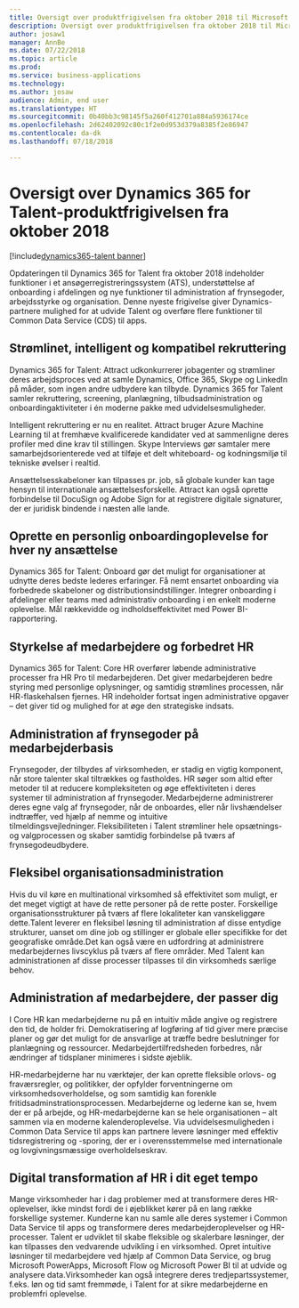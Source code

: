 ```yaml
---
title: Oversigt over produktfrigivelsen fra oktober 2018 til Microsoft Dynamics 365 for Talent
description: Oversigt over produktfrigivelsen fra oktober 2018 til Microsoft Dynamics 365 for Talent
author: josaw1
manager: AnnBe
ms.date: 07/22/2018
ms.topic: article
ms.prod: 
ms.service: business-applications
ms.technology: 
ms.author: josaw
audience: Admin, end user
ms.translationtype: HT
ms.sourcegitcommit: 0b40bb3c98145f5a260f412701a884a5936174ce
ms.openlocfilehash: 2d62402092c80c1f2e0d953d379a8385f2e86947
ms.contentlocale: da-dk
ms.lasthandoff: 07/18/2018

---
```

#  <a name="overview-of-dynamics-365-for-talent-october-18-release"></a>Oversigt over Dynamics 365 for Talent-produktfrigivelsen fra oktober 2018

[!include[dynamics365-talent banner](../includes/dynamics365-talent.md)]




Opdateringen til Dynamics 365 for Talent fra oktober 2018 indeholder funktioner i et ansøgerregistreringssystem (ATS), understøttelse af onboarding i afdelingen og nye funktioner til administration af frynsegoder, arbejdsstyrke og organisation. Denne nyeste frigivelse giver Dynamics-partnere mulighed for at udvide Talent og overføre flere funktioner til Common Data Service (CDS) til apps.

## <a name="streamlined-intelligent-and-compliant-recruiting"></a>Strømlinet, intelligent og kompatibel rekruttering

Dynamics 365 for Talent: Attract udkonkurrerer jobagenter og strømliner deres arbejdsproces ved at samle Dynamics, Office 365, Skype og LinkedIn på måder, som ingen andre udbydere kan tilbyde. Dynamics 365 for Talent samler rekruttering, screening, planlægning, tilbudsadministration og onboardingaktiviteter i én moderne pakke med udvidelsesmuligheder. 

Intelligent rekruttering er nu en realitet. Attract bruger Azure Machine Learning til at fremhæve kvalificerede kandidater ved at sammenligne deres profiler med dine krav til stillingen. Skype Interviews gør samtaler mere samarbejdsorienterede ved at tilføje et delt whiteboard- og kodningsmiljø til tekniske øvelser i realtid. 

Ansættelsesskabeloner kan tilpasses pr. job, så globale kunder kan tage hensyn til internationale ansættelsesforskelle. Attract kan også oprette forbindelse til DocuSign og Adobe Sign for at registrere digitale signaturer, der er juridisk bindende i næsten alle lande. 

## <a name="create-a-personalized-onboarding-experience-for-every-new-hire"></a>Oprette en personlig onboardingoplevelse for hver ny ansættelse

Dynamics 365 for Talent: Onboard gør det muligt for organisationer at udnytte deres bedste lederes erfaringer.  Få nemt ensartet onboarding via forbedrede skabeloner og distributionsindstillinger. Integrer onboarding i afdelinger eller teams med administrativ onboarding i en enkelt moderne oplevelse. Mål rækkevidde og indholdseffektivitet med Power BI-rapportering.  

## <a name="employee-empowerment-and-improved-hr"></a>Styrkelse af medarbejdere og forbedret HR

Dynamics 365 for Talent: Core HR overfører løbende administrative processer fra HR Pro til medarbejderen. Det giver medarbejderen bedre styring med personlige oplysninger, og samtidig strømlines processen, når HR-flaskehalsen fjernes. HR indeholder fortsat ingen administrative opgaver – det giver tid og mulighed for at øge den strategiske indsats. 

## <a name="employee-driven-benefits-management"></a>Administration af frynsegoder på medarbejderbasis

Frynsegoder, der tilbydes af virksomheden, er stadig en vigtig komponent, når store talenter skal tiltrækkes og fastholdes. HR søger som altid efter metoder til at reducere kompleksiteten og øge effektiviteten i deres systemer til administration af frynsegoder. Medarbejderne administrerer deres egne valg af frynsegoder, når de onboardes, eller når livshændelser indtræffer, ved hjælp af nemme og intuitive tilmeldingsvejledninger. Fleksibiliteten i Talent strømliner hele opsætnings- og valgprocessen og skaber samtidig forbindelse på tværs af frynsegodeudbydere.   

## <a name="flexible-organizational-management"></a>Fleksibel organisationsadministration

Hvis du vil køre en multinational virksomhed så effektivitet som muligt, er det meget vigtigt at have de rette personer på de rette poster. Forskellige organisationsstrukturer på tværs af flere lokaliteter kan vanskeliggøre dette.Talent leverer en fleksibel løsning til administration af disse entydige strukturer, uanset om dine job og stillinger er globale eller specifikke for det geografiske område.Det kan også være en udfordring at administrere medarbejdernes livscyklus på tværs af flere områder. Med Talent kan administrationen af disse processer tilpasses til din virksomheds særlige behov.

## <a name="workforce-management-that-works-for-you"></a>Administration af medarbejdere, der passer dig

I Core HR kan medarbejderne nu på en intuitiv måde angive og registrere den tid, de holder fri. Demokratisering af logføring af tid giver mere præcise planer og gør det muligt for de ansvarlige at træffe bedre beslutninger for planlægning og ressourcer. Medarbejdertilfredsheden forbedres, når ændringer af tidsplaner minimeres i sidste øjeblik. 

HR-medarbejderne har nu værktøjer, der kan oprette fleksible orlovs- og fraværsregler, og politikker, der opfylder forventningerne om virksomhedsoverholdelse, og som samtidig kan forenkle fritidsadminstrationsprocessen. Medarbejderne og lederne kan se, hvem der er på arbejde, og HR-medarbejderne kan se hele organisationen – alt sammen via en moderne kalenderoplevelse. Via udvidelsesmuligheden i Common Data Service til apps kan partnere levere løsninger med effektiv tidsregistrering og -sporing, der er i overensstemmelse med internationale og lovgivningsmæssige overholdelseskrav. 

## <a name="digital-transformation-of-hr-at-your-own-pace"></a>Digital transformation af HR i dit eget tempo

Mange virksomheder har i dag problemer med at transformere deres HR-oplevelser, ikke mindst fordi de i øjeblikket kører på en lang række forskellige systemer. Kunderne kan nu samle alle deres systemer i Common Data Service til apps og transformere deres medarbejderoplevelser og HR-processer. Talent er udviklet til skabe fleksible og skalerbare løsninger, der kan tilpasses den vedvarende udvikling i en virksomhed. Opret intuitive løsninger til medarbejdere ved hjælp af Common Data Service, og brug Microsoft PowerApps, Microsoft Flow og Microsoft Power BI til at udvide og analysere data.Virksomheder kan også integrere deres tredjepartssystemer, f.eks. løn og tid samt fremmøde, i Talent for at sikre medarbejderne en problemfri oplevelse. 

